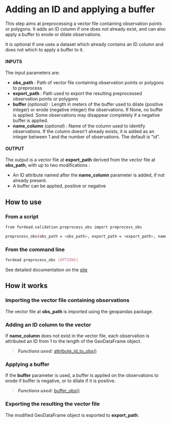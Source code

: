# Adding an ID and applying a buffer

This step aims at preprocessing a vector file containing observation points or polygons. It adds an ID column if one does not already exist, and can also apply a buffer to erode or dilate observations.

It is optional if one uses a dataset which already contains an ID column and does not which to apply a buffer to it.

#### INPUTS

The input parameters are:

- **obs_path** : Path of vector file containing observation points or polygons to preprocess
- **export_path** : Path used to export the resulting preprocessed observation points or polygons
- **buffer** *(optional)* : Length in meters of the buffer used to dilate (positive integer) or erode (negative integer) the observations. If None, no buffer is applied. Some observations may disappear completely if a negative buffer is applied. 
- **name_column** (*optional*) : Name of the column used to identify observations. If the column doesn't already exists, it is added as an integer between 1 and the number of observations. The default is "id".

#### OUTPUT

The output is a vector file at **export_path** derived from the vector file at **obs_path**, with up to two modifications :
- An ID attribute named after the **name_column** parameter is added, if not already present.
- A buffer can be applied, positive or negative

## How to use
### From a script

```bash
from fordead.validation.preprocess_obs import preprocess_obs

preprocess_obs(obs_path = <obs_path>, export_path = <export_path>, name_column = <name_column>, buffer = <buffer>)

```

### From the command line

```bash
fordead preprocess_obs [OPTIONS]
```

See detailed documentation on the [site](https://fordead.gitlab.io/fordead_package/docs/cli/#fordead-preprocess_obs)

## How it works

### Importing the vector file containing observations
The vector file at **obs_path** is imported using the geopandas package.

### Adding an ID column to the vector
If **name_column** does not exist in the vector file, each observation is attributed an ID from 1 to the length of the GeoDataFrame object.
> **_Functions used:_** [attribute_id_to_obs()](https://fordead.gitlab.io/fordead_package/reference/fordead/validation_module/#attribute_id_to_obs)

### Applying a buffer
If the **buffer** parameter is used, a buffer is applied on the observations to erode if buffer is negative, or to dilate if it is positive.
> **_Functions used:_** [buffer_obs()](https://fordead.gitlab.io/fordead_package/reference/fordead/validation_module/#buffer_obs)

### Exporting the resulting the vector file
The modified GeoDataFrame object is exported to **export_path**.